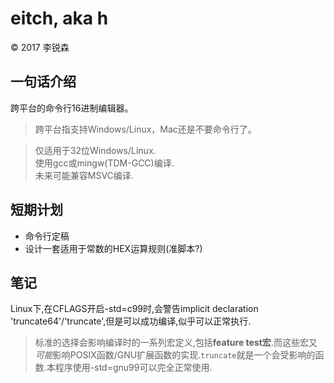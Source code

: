 # eitch, aka **h**
&copy; 2017 李锐森

## 一句话介绍

跨平台的命令行16进制编辑器。
> 跨平台指支持Windows/Linux，Mac还是不要命令行了。

> 仅适用于32位Windows/Linux.  
> 使用gcc或mingw(TDM-GCC)编译.  
> 未来可能兼容MSVC编译.  

## 短期计划

* 命令行定稿
* 设计一套适用于常数的HEX运算规则(准脚本?)

## 笔记
Linux下,在CFLAGS开启-std=c99时,会警告implicit declaration 'truncate64'/'truncate',但是可以成功编译,似乎可以正常执行.  
> 标准的选择会影响编译时的一系列宏定义,包括**feature test宏**.而这些宏又*可能*影响POSIX函数/GNU扩展函数的实现.`truncate`就是一个会受影响的函数.本程序使用-std=gnu99可以完全正常使用.
